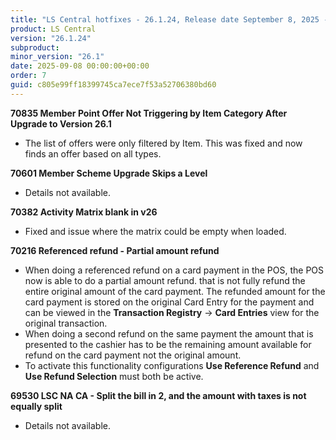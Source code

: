 ```yaml
---
title: "LS Central hotfixes - 26.1.24, Release date September 8, 2025 - Hotfixes"
product: LS Central
version: "26.1.24"
subproduct: 
minor_version: "26.1"
date: 2025-09-08 00:00:00+00:00
order: 7
guid: c805e99ff18399745ca7ece7f53a52706380bd60
---
```


<strong>70835 Member Point Offer Not Triggering by Item Category After Upgrade to Version 26.1</strong>
<ul><li>The list of offers were only filtered by Item. This was fixed and  now finds an offer based on all types.</li></ul>
<strong>70601 Member Scheme Upgrade Skips a Level</strong>
<ul><li>Details not available.</li></ul>
<strong>70382 Activity Matrix blank in v26</strong>
<ul><li>Fixed and issue where the matrix could be empty when loaded.</li></ul>
<strong>70216 Referenced refund - Partial amount refund</strong>
<ul><li>When doing a referenced refund on a card payment in the POS, the POS now is able to do a partial amount refund. that is not fully refund the entire original amount of the card payment. The refunded amount for the card payment is stored on the original Card Entry for the payment and can be viewed in the <b>Transaction Registry</b> -&gt; <b>Card Entries</b> view for the original transaction.</li>
<li>When doing a second refund on the same payment the amount that is presented to the cashier has to be the remaining amount available for refund on the card payment not the original amount.</li>
<li>To activate this functionality configurations <b>Use Reference Refund</b> and <b>Use Refund Selection</b> must both be active.</li></ul>
<strong>69530 LSC NA CA - Split the bill in 2, and the amount with taxes is not equally split</strong>
<ul><li>Details not available.</li></ul>
